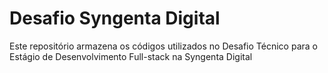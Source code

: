 # Desafio Syngenta Digital
Este repositório armazena os códigos utilizados no Desafio Técnico para o Estágio de Desenvolvimento Full-stack na Syngenta Digital